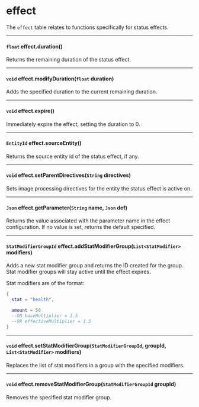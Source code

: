# effect

The `effect` table relates to functions specifically for status effects.

---

#### `float` effect.duration()

Returns the remaining duration of the status effect.

---

#### `void` effect.modifyDuration(`float` duration)

Adds the specified duration to the current remaining duration.

---

#### `void` effect.expire()

Immediately expire the effect, setting the duration to 0.

---

#### `EntityId` effect.sourceEntity()

Returns the source entity id of the status effect, if any.

---

#### `void` effect.setParentDirectives(`String` directives)

Sets image processing directives for the entity the status effect is active on.

---

#### `Json` effect.getParameter(`String` name, `Json` def)

Returns the value associated with the parameter name in the effect configuration. If no value is set, returns the default specified.

---

#### `StatModifierGroupId` effect.addStatModifierGroup(`List<StatModifier>` modifiers)

Adds a new stat modifier group and returns the ID created for the group. Stat modifier groups will stay active until the effect expires.

Stat modifiers are of the format:

```lua
{
  stat = "health",

  amount = 50
  --OR baseMultiplier = 1.5
  --OR effectiveMultiplier = 1.5
}
```

---

#### `void` effect.setStatModifierGroup(`StatModifierGroupId`, groupId, `List<StatModifier>` modifiers)

Replaces the list of stat modifiers in a group with the specified modifiers.

---

#### `void` effect.removeStatModifierGroup(`StatModifierGroupId` groupId)

Removes the specified stat modifier group.
